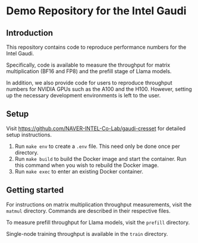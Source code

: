 # Demo Repository for the Intel Gaudi

## Introduction

This repository contains code to reproduce performance numbers for the Intel Gaudi.

Specifically, code is available to measure the throughput for matrix multiplication
(BF16 and FP8) and the prefill stage of Llama models.

In addition, we also provide code for users to reproduce throughput numbers for NVIDIA
GPUs such as the A100 and the H100. However, setting up the necessary
development environments is left to the user.

## Setup

Visit https://github.com/NAVER-INTEL-Co-Lab/gaudi-cresset for detailed setup instructions.

1. Run `make env` to create a `.env` file. This need only be done once per directory.
2. Run `make build` to build the Docker image and start the container.
Run this command when you wish to rebuild the Docker image.
3. Run `make exec` to enter an existing Docker container.


## Getting started

For instructions on matrix multiplication throughput measurements,
visit the `matmul` directory. Commands are described in their respective files.

To measure prefill throughput for Llama models, visit the `prefill` directory.

Single-node training throughput is available in the `train` directory.
